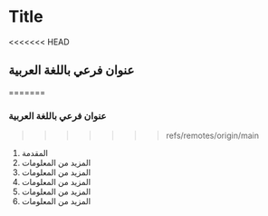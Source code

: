 # Title
<<<<<<< HEAD
## عنوان فرعي باللغة العربية
=======
### عنوان فرعي باللغة العربية
>>>>>>> refs/remotes/origin/main

1. المقدمة
2. المزيد من المعلومات
3. المزيد من المعلومات
4. المزيد من المعلومات
5. المزيد من المعلومات
6. المزيد من المعلومات